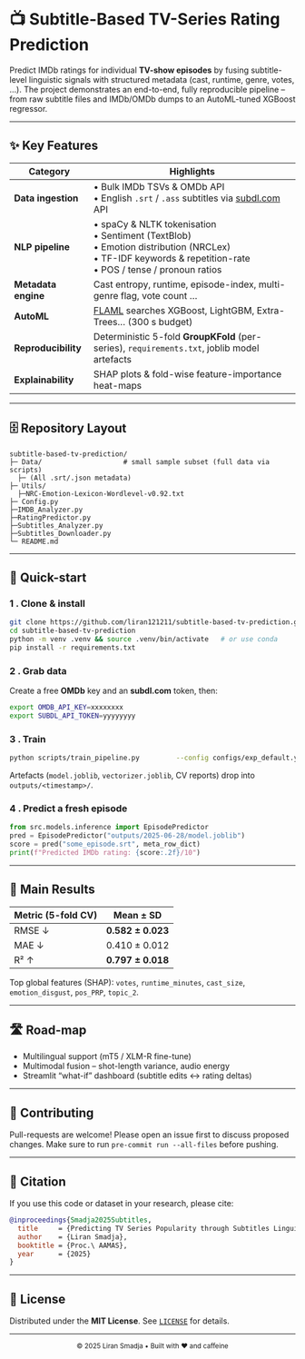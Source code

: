 # 📺 Subtitle-Based TV-Series Rating Prediction  

Predict IMDb ratings for individual **TV-show episodes** by fusing subtitle-level
linguistic signals with structured metadata (cast, runtime, genre, votes, …).
The project demonstrates an end-to-end, fully reproducible pipeline – from raw
subtitle files and IMDb/OMDb dumps to an AutoML-tuned XGBoost regressor.

---

## ✨ Key Features
| Category | Highlights |
|-----------|------------|
| **Data ingestion** | • Bulk IMDb TSVs & OMDb API<br>• English `.srt` / `.ass` subtitles via [subdl.com](https://subdl.com/) API |
| **NLP pipeline** | • spaCy & NLTK tokenisation<br>• Sentiment (TextBlob)<br>• Emotion distribution (NRCLex)<br>• TF-IDF keywords & repetition-rate<br>• POS / tense / pronoun ratios |
| **Metadata engine** | Cast entropy, runtime, episode-index, multi-genre flag, vote count … |
| **AutoML** | [FLAML](https://github.com/microsoft/FLAML) searches XGBoost, LightGBM, Extra-Trees… (300 s budget) |
| **Reproducibility** | Deterministic 5-fold **GroupKFold** (per-series), `requirements.txt`, joblib model artefacts |
| **Explainability** | SHAP plots & fold-wise feature-importance heat-maps |

---

## 🗄️ Repository Layout
```
subtitle-based-tv-prediction/
├─ Data/                    # small sample subset (full data via scripts)
  ├─ (All .srt/.json metadata)
├─ Utils/
  ├─NRC-Emotion-Lexicon-Wordlevel-v0.92.txt
├─ Config.py
├─IMDB_Analyzer.py
├─RatingPredictor.py
├─Subtitles_Analyzer.py
├─Subtitles_Downloader.py
└─ README.md
```

---

## 🚀 Quick-start

### 1 . Clone & install
```bash
git clone https://github.com/liran121211/subtitle-based-tv-prediction.git
cd subtitle-based-tv-prediction
python -m venv .venv && source .venv/bin/activate   # or use conda
pip install -r requirements.txt
```

### 2 . Grab data  
Create a free **OMDb** key and an **subdl.com** token, then:
```bash
export OMDB_API_KEY=xxxxxxxx
export SUBDL_API_TOKEN=yyyyyyyy
```

### 3 . Train
```bash
python scripts/train_pipeline.py         --config configs/exp_default.yaml         --subtitles data/subtitles         --metadata data/metadata.csv
```
Artefacts (`model.joblib`, `vectorizer.joblib`, CV reports) drop into
`outputs/<timestamp>/`.

### 4 . Predict a fresh episode
```python
from src.models.inference import EpisodePredictor
pred = EpisodePredictor("outputs/2025-06-28/model.joblib")
score = pred("some_episode.srt", meta_row_dict)
print(f"Predicted IMDb rating: {score:.2f}/10")
```

---

## 🔬 Main Results

| Metric (5-fold CV) | Mean ± SD |
|--------------------|-----------|
| RMSE ↓             | **0.582 ± 0.023** |
| MAE  ↓             | 0.410 ± 0.012 |
| R²   ↑             | **0.797 ± 0.018** |

Top global features (SHAP): `votes`, `runtime_minutes`, `cast_size`,
`emotion_disgust`, `pos_PRP`, `topic_2`.

---

## 🛣️ Road-map
* Multilingual support (mT5 / XLM-R fine-tune)  
* Multimodal fusion – shot-length variance, audio energy  
* Streamlit “what-if” dashboard (subtitle edits ↔ rating deltas)

---

## 🤝 Contributing
Pull-requests are welcome! Please open an issue first to discuss proposed
changes. Make sure to run `pre-commit run --all-files` before pushing.

---

## 📜 Citation
If you use this code or dataset in your research, please cite:

```bibtex
@inproceedings{Smadja2025Subtitles,
  title     = {Predicting TV Series Popularity through Subtitles Linguistic Features and IMDb Metrics},
  author    = {Liran Smadja},
  booktitle = {Proc.\ AAMAS},
  year      = {2025}
}
```

---

## 📝 License
Distributed under the **MIT License**. See [`LICENSE`](LICENSE) for details.

---

<p align="center"><sub>© 2025 Liran Smadja • Built with ❤ and caffeine</sub></p>
